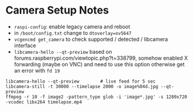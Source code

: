 # Camera Setup Notes
- `raspi-config`: enable legacy camera and reboot
- in `/boot/config.txt` change to `dtoverlay=ov5647`
- `vcgencmd get_camera` to check supported / detected / libcamera interface
- `libcamera-hello --qt-preview` based on forums.raspberrypi.com/viewtopic.php?t=338799, somehow enabled X forwarding (maybe on VNC) and need to use this option otherwise get an error with `fd 19`

```
libcamera-hello --qt-preview		# live feed for 5 sec
libcamera-still -t 30000 --timelapse 2000 -o image%04d.jpg --qt-preview
ffmpeg -r 10 -f image2 -pattern_type glob -i 'image*.jpg' -s 1280x720 -vcodec libx264 timelapse.mp4
``` 
